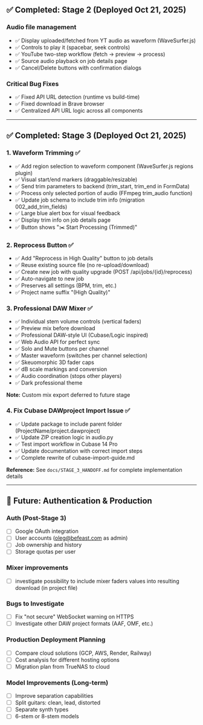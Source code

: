 ## ✅ Completed: Stage 2 (Deployed Oct 21, 2025)

### Audio file management
- ✅ Display uploaded/fetched from YT audio as waveform (WaveSurfer.js)
- ✅ Controls to play it (spacebar, seek controls)
- ✅ YouTube two-step workflow (fetch → preview → process)
- ✅ Source audio playback on job details page
- ✅ Cancel/Delete buttons with confirmation dialogs

### Critical Bug Fixes
- ✅ Fixed API URL detection (runtime vs build-time)
- ✅ Fixed download in Brave browser
- ✅ Centralized API URL logic across all components

---

## ✅ Completed: Stage 3 (Deployed Oct 21, 2025)

### 1. Waveform Trimming ✅
- ✅ Add region selection to waveform component (WaveSurfer.js regions plugin)
- ✅ Visual start/end markers (draggable/resizable)
- ✅ Send trim parameters to backend (trim_start, trim_end in FormData)
- ✅ Process only selected portion of audio (FFmpeg trim_audio function)
- ✅ Update job schema to include trim info (migration 002_add_trim_fields)
- ✅ Large blue alert box for visual feedback
- ✅ Display trim info on job details page
- ✅ Button shows "✂️ Start Processing (Trimmed)"

### 2. Reprocess Button ✅
- ✅ Add "Reprocess in High Quality" button to job details
- ✅ Reuse existing source file (no re-upload/download)
- ✅ Create new job with quality upgrade (POST /api/jobs/{id}/reprocess)
- ✅ Auto-navigate to new job
- ✅ Preserves all settings (BPM, trim, etc.)
- ✅ Project name suffix "(High Quality)"

### 3. Professional DAW Mixer ✅
- ✅ Individual stem volume controls (vertical faders)
- ✅ Preview mix before download
- ✅ Professional DAW-style UI (Cubase/Logic inspired)
- ✅ Web Audio API for perfect sync
- ✅ Solo and Mute buttons per channel
- ✅ Master waveform (switches per channel selection)
- ✅ Skeuomorphic 3D fader caps
- ✅ dB scale markings and conversion
- ✅ Audio coordination (stops other players)
- ✅ Dark professional theme

**Note:** Custom mix export deferred to future stage

### 4. Fix Cubase DAWproject Import Issue ✅
- ✅ Update package to include parent folder (ProjectName/project.dawproject)
- ✅ Update ZIP creation logic in audio.py
- ✅ Test import workflow in Cubase 14 Pro
- ✅ Update documentation with correct import steps
- ✅ Complete rewrite of cubase-import-guide.md

**Reference:** See `docs/STAGE_3_HANDOFF.md` for complete implementation details

---

## 🔮 Future: Authentication & Production

### Auth (Post-Stage 3)
- [ ] Google OAuth integration
- [ ] User accounts (oleg@befeast.com as admin)
- [ ] Job ownership and history
- [ ] Storage quotas per user

### Mixer improvements
- [ ] investigate possibility to include mixer faders values into resulting download (in project file)

### Bugs to Investigate
- [ ] Fix "not secure" WebSocket warning on HTTPS
- [ ] Investigate other DAW project formats (AAF, OMF, etc.)

### Production Deployment Planning
- [ ] Compare cloud solutions (GCP, AWS, Render, Railway)
- [ ] Cost analysis for different hosting options
- [ ] Migration plan from TrueNAS to cloud

### Model Improvements (Long-term)
- [ ] Improve separation capabilities
- [ ] Split guitars: clean, lead, distorted
- [ ] Separate synth types
- [ ] 6-stem or 8-stem models
